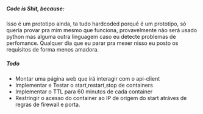 ##### Code is Shit, because:
Isso é um prototipo ainda, ta tudo hardcoded porquê é um prototipo, só queria provar pra mim mesmo que funciona, provavelmente não
será usado python mas alguma outra linguagem caso eu detecte problemas de perfomance. Qualquer dia que eu parar pra mexer nisso eu posto
os requisitos de forma menos amadora. 

##### Todo 
- Montar uma página web que irá interagir com o api-client 
- Implementar e Testar o start,restart,stop de containers
- Implementar o TTL para 60 minutos de cada container
- Restringir o acesso do container ao IP de origem do start atráves de regras de firewall e porta.

